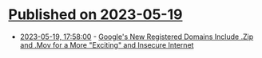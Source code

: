 # [Published on 2023-05-19](index.md)

* [2023-05-19, 17:58:00](https://soylentnews.org/article.pl?sid=23/05/18/1520206&from=rss) - [Google's New Registered Domains Include .Zip and .Mov for a More \"Exciting\" and Insecure Internet](https://soylentnews.org/article.pl?sid=23/05/18/1520206&from=rss)
